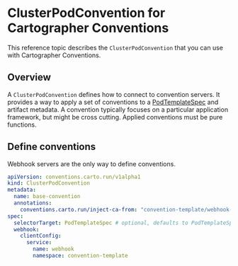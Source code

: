 # ClusterPodConvention for Cartographer Conventions

This reference topic describes the `ClusterPodConvention` that you can use with Cartographer
Conventions.

## Overview

A `ClusterPodConvention` defines how to connect to convention servers. It provides a way to apply a
set of conventions to a
[PodTemplateSpec](https://kubernetes.io/docs/reference/kubernetes-api/workload-resources/pod-template-v1/#PodTemplateSpec)
and artifact metadata. A convention typically focuses on a particular application framework, but
might be cross cutting. Applied conventions must be pure functions.

## Define conventions

Webhook servers are the only way to define conventions.

```yaml
apiVersion: conventions.carto.run/v1alpha1
kind: ClusterPodConvention
metadata:
  name: base-convention
  annotations:
    conventions.carto.run/inject-ca-from: "convention-template/webhook-cert"
spec:
  selectorTarget: PodTemplateSpec # optional, defaults to PodTemplateSpec; field options include PodTemplateSpec|PodIntent
  webhook:
    clientConfig:
      service:
        name: webhook
        namespace: convention-template
```
